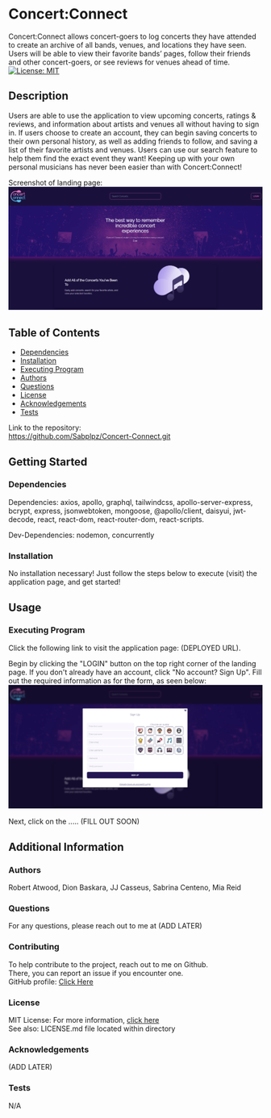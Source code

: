 # Concert:Connect

  Concert:Connect allows concert-goers to log concerts they have attended to create an archive of all bands, venues, and locations they have seen. Users will be able to view their favorite bands’ pages, follow their friends and other concert-goers, or see reviews for venues ahead of time.  
  [![License: MIT](https://img.shields.io/badge/License-MIT-yellow.svg)](https://opensource.org/licenses/MIT)

  ## Description

  Users are able to use the application to view upcoming concerts, ratings & reviews, and information about artists and venues all without having to sign in. If users choose to create an account, they can begin saving concerts to their own personal history, as well as adding friends to follow, and saving a list of their favorite artists and venues. Users can use our search feature to help them find the exact event they want! Keeping up with your own personal musicians has never been easier than with Concert:Connect!

  Screenshot of landing page:  
  ![screenshot of landing page](./client/src/assets/screenshots/landing-page.PNG)

  ## Table of Contents
  * [Dependencies](#dependencies)
  * [Installation](#installation)
  * [Executing Program](#executing-program)
  * [Authors](#authors)
  * [Questions](#questions)
  * [License](#license)
  * [Acknowledgements](#acknowledgements)
  * [Tests](#tests)

  Link to the repository:  
  https://github.com/Sabplpz/Concert-Connect.git

  ## Getting Started

  ### Dependencies
  Dependencies: axios, apollo, graphql, tailwindcss, apollo-server-express, bcrypt, express, jsonwebtoken, mongoose, @apollo/client, daisyui, jwt-decode, react, react-dom, react-router-dom, react-scripts.  
      
  Dev-Dependencies: nodemon, concurrently

  ### Installation
  No installation necessary! Just follow the steps below to execute (visit) the application page, and get started!

  ## Usage

  ### Executing Program
  Click the following link to visit the application page: (DEPLOYED URL).  
    
  Begin by clicking the "LOGIN" button on the top right corner of the landing page. If you don't already have an account, click "No account? Sign Up". Fill out the required information as for the form, as seen below:  
  ![screenshot of signup modal](./client/src/assets/screenshots/signup-modal.png)  
    
  Next, click on the ..... (FILL OUT SOON)
  

  ## Additional Information

  ### Authors
  Robert Atwood, Dion Baskara, JJ Casseus, Sabrina Centeno, Mia Reid

  ### Questions
  For any questions, please reach out to me at (ADD LATER)

  ### Contributing
  To help contribute to the project, reach out to me on Github.  
  There, you can report an issue if you encounter one.  
  GitHub profile: <a href="https://github.com/sabplpz">Click Here</a>

  ### License  
  MIT License: For more information,  <a href="https://opensource.org/license/mit/">click here</a>  
  See also: LICENSE.md file located within directory 

  ### Acknowledgements
  (ADD LATER)

  ### Tests
  N/A
  
